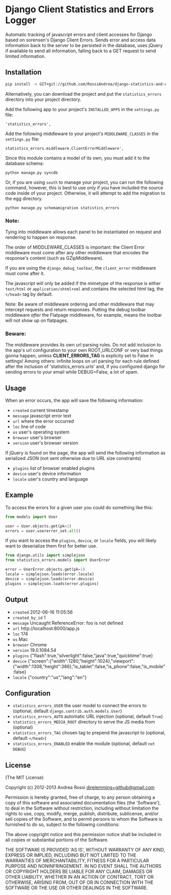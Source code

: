 # Django Client Statistics and Errors Logger

Automatic tracking of javascript errors and client accesses for Django based on sorensen's Django Client Errors.
Sends error and access data information back to the server to be persisted in the database, uses jQuery if available to send all information,
falling back to a GET request to send limited information.


## Installation

```bash
pip install -e GIT+git://github.com/RossiAndrea/django-statistics-and-errors.git#egg=django-statistics-and-errors
````

Alternatively, you can download the project and put the `statistics_errors` directory into 
your project directory.

Add the following app to your project's `INSTALLED_APPS` in the `settings.py` file:

````
'statistics_errors',
````

Add the following middleware to your project's `MIDDLEWARE_CLASSES` in the `settings.py` file:

````
statistics_errors.middleware.ClientErrorMiddleware',
````

Since this module contains a model of its own, you must add it to the database schema:

````
python manage.py syncdb
````

Or, if you are using `south` to manage your project, you can run the following command,
however, this is best to use only if you have included the source code inside of your project.
Otherwise, it will attempt to add the migration to the egg directory.

````
python manage.py schemamigration statistics_errors
````

### Note:

Tying into middleware allows each panel to be instantiated on request and
rendering to happen on response.

The order of MIDDLEWARE_CLASSES is important: the Client Error middleware
must come after any other middleware that encodes the response's content
(such as GZipMiddleware).

If you are using the `django_debug_toolbar`, the `client_error` middleware must
come after it.

The javascript will only be added if the mimetype of the
response is either `text/html` or `application/xhtml+xml` and contains the selected
html tag, the `</head>` tag by default.

Note: Be aware of middleware ordering and other middleware that may
intercept requests and return responses.  Putting the debug toolbar
middleware *after* the Flatpage middleware, for example, means the
toolbar will not show up on flatpages.

### Beware:

The middleware provides its own url parsing rules. Do not add inclusion to the app's 
url configuration to your own ROOT_URLCONF or very bad things gonna happen, unless 
**CLIENT_ERRORS_TAG** is explicity set to False in settings!
Among others: infinite loops on url parsing for each rule defined after the inclusion of
'statistics_errors.urls' and, if you configured django for sending errors to your email
while DEBUG=False, a lot of spam.


## Usage

When an error occurs, the app will save the following information:

* `created` current timestamp
* `message` javascript error text
* `url` where the error occurred
* `loc` line of code
* `os` user's operating system
* `browser` user's browser
* `version` user's browser version

If jQuery is found on the page, the app will send the following information as 
serialized JSON (not sent otherwise due to URL size constraints)

* `plugins` list of browser enabled plugins
* `device` user's device information
* `locale` user's country and language


## Example

To access the errors for a given user you could do something like this:

```python
from models import User

user = User.objects.get(pk=1)
errors = user.usererror_set.all()
````

If you want to access the `plugins`, `device`, or `locale` fields, you will likely
want to deserialize them first for better use.

```python
from django.utils import simplejson
from statistics_errors.models import UserError

error = UserError.objects.get(pk=1)
locale = simplejson.loads(error.locale)
device = simplejson.loads(error.device)
plugins = simplejson.loads(error.plugins)
````


## Output

* `created` 2012-06-16 11:05:56
* `created_by_id` 1   
* `message` Uncaught ReferenceError: foo is not defined    
* `url` http://localhost:8000/app.js
* `loc` 174 
* `os` Mac 
* `browser` Chrome
* `version` 19.0.1084.54
* `plugins` {"flash":true,"silverlight":false,"java":true,"quicktime":true}
* `device` {"screen":{"width":1280,"height":1024},"viewport":{"width":1308,"height":386},"is_tablet":false,"is_phone":false,"is_mobile":false}
* `locale` {"country":"us","lang":"en"}


## Configuration

* `statistics_errors_USER` the user model to connect the errors to (optional, default `django.contrib.auth.models.User`)
* `statistics_errors_AUTO` automatic URL injection (optional, default `True`)
* `statistics_errors_MEDIA_ROOT` directory to serve the JS media from (optional)
* `statistics_errors_TAG` chosen tag to prepend the javascript to (optional, default `</head>`)
* `statistics_errors_ENABLED` enable the module (optional, default `not DEBUG`)


## License

(The MIT License)

Copyright (c) 2012-2013 Andrea Rossi <direlemming+github@gmail.com>

Permission is hereby granted, free of charge, to any person obtaining
a copy of this software and associated documentation files (the
'Software'), to deal in the Software without restriction, including
without limitation the rights to use, copy, modify, merge, publish,
distribute, sublicense, and/or sell copies of the Software, and to
permit persons to whom the Software is furnished to do so, subject to
the following conditions:

The above copyright notice and this permission notice shall be
included in all copies or substantial portions of the Software.

THE SOFTWARE IS PROVIDED 'AS IS', WITHOUT WARRANTY OF ANY KIND,
EXPRESS OR IMPLIED, INCLUDING BUT NOT LIMITED TO THE WARRANTIES OF
MERCHANTABILITY, FITNESS FOR A PARTICULAR PURPOSE AND NONINFRINGEMENT.
IN NO EVENT SHALL THE AUTHORS OR COPYRIGHT HOLDERS BE LIABLE FOR ANY
CLAIM, DAMAGES OR OTHER LIABILITY, WHETHER IN AN ACTION OF CONTRACT,
TORT OR OTHERWISE, ARISING FROM, OUT OF OR IN CONNECTION WITH THE
SOFTWARE OR THE USE OR OTHER DEALINGS IN THE SOFTWARE.
